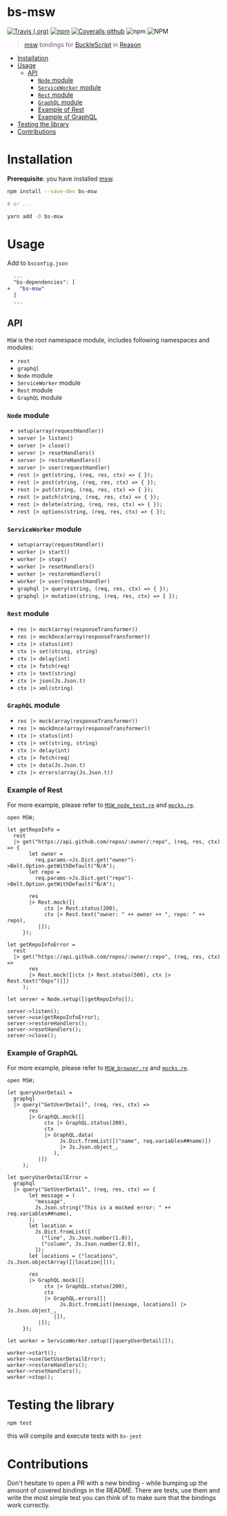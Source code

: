 # bs-msw
[![Travis (.org)](https://img.shields.io/travis/jihchi/bs-msw)](https://travis-ci.org/jihchi/bs-msw) [![npm](https://img.shields.io/npm/v/bs-msw)](https://www.npmjs.com/package/bs-msw) [![Coveralls github](https://img.shields.io/coveralls/github/jihchi/bs-msw)](https://coveralls.io/github/jihchi/bs-msw) ![npm](https://img.shields.io/npm/dm/bs-msw) ![NPM](https://img.shields.io/npm/l/bs-msw)

> [msw](https://github.com/mswjs/msw) bindings for [BuckleScript](https://github.com/bloomberg/bucklescript) in [Reason](https://github.com/facebook/reason)


- [Installation](#installation)
- [Usage](#usage)
  - [API](#api)
    - [`Node` module](#node-module)
    - [`ServiceWorker` module](#serviceworker-module)
    - [`Rest` module](#rest-module)
    - [`GraphQL` module](#graphql-module)
    - [Example of Rest](#example-of-rest)
    - [Example of GraphQL](#example-of-graphql)
- [Testing the library](#testing-the-library)
- [Contributions](#contributions)

# Installation

**Prerequisite**: you have installed [msw](https://github.com/mswjs/msw).

```sh
npm install --save-dev bs-msw

# or ...

yarn add -D bs-msw
```

# Usage

Add to `bsconfig.json`

```diff
  ...
  "bs-dependencies": [
+   "bs-msw"
  ]
  ...
```

## API

`MSW` is the root namespace module, includes following namespaces and modules:

- `rest`
- `graphql`
- `Node` module
- `ServiceWorker` module
- `Rest` module
- `GraphQL` module

### `Node` module

- `setup(array(requestHandler))`
- `server |> listen()`
- `server |> close()`
- `server |> resetHandlers()`
- `server |> restoreHandlers()`
- `server |> user(requestHandler)`
- `rest |> get(string, (req, res, ctx) => { });`
- `rest |> post(string, (req, res, ctx) => { });`
- `rest |> put(string, (req, res, ctx) => { });`
- `rest |> patch(string, (req, res, ctx) => { });`
- `rest |> delete(string, (req, res, ctx) => { });`
- `rest |> options(string, (req, res, ctx) => { });`

### `ServiceWorker` module

- `setup(array(requestHandler))`
- `worker |> start()`
- `worker |> stop()`
- `worker |> resetHandlers()`
- `worker |> restoreHandlers()`
- `worker |> user(requestHandler)`
- `graphql |> query(string, (req, res, ctx) => { });`
- `graphql |> mutation(string, (req, res, ctx) => { });`

### `Rest` module

- `res |> mock(array(responseTransformer))`
- `res |> mockOnce(array(responseTransformer))`
- `ctx |> status(int)`
- `ctx |> set(string, string)`
- `ctx |> delay(int)`
- `ctx |> fetch(req)`
- `ctx |> text(string)`
- `ctx |> json(Js.Json.t)`
- `ctx |> xml(string)`

### `GraphQL` module

- `res |> mock(array(responseTransformer))`
- `res |> mockOnce(array(responseTransformer))`
- `ctx |> status(int)`
- `ctx |> set(string, string)`
- `ctx |> delay(int)`
- `ctx |> fetch(req)`
- `ctx |> data(Js.Json.t)`
- `ctx |> errors(array(Js.Json.t))`

### Example of Rest

For more example, please refer to [`MSW_node_test.re`](/__tests__/MSW_node_test.re) and [`mocks.re`](/__tests__/support/mocks.re).

```re
open MSW;

let getRepoInfo =
  rest
  |> get("https://api.github.com/repos/:owner/:repo", (req, res, ctx) => {
       let owner =
         req.params->Js.Dict.get("owner")->Belt.Option.getWithDefault("N/A");
       let repo =
         req.params->Js.Dict.get("repo")->Belt.Option.getWithDefault("N/A");

       res
       |> Rest.mock([|
            ctx |> Rest.status(200),
            ctx |> Rest.text("owner: " ++ owner ++ ", repo: " ++ repo),
          |]);
     });

let getRepoInfoError =
  rest
  |> get("https://api.github.com/repos/:owner/:repo", (req, res, ctx) =>
       res
       |> Rest.mock([|ctx |> Rest.status(500), ctx |> Rest.text("Oops")|])
     );

let server = Node.setup([|getRepoInfo|]);

server->listen();
server->use(getRepoInfoError);
server->restoreHandlers();
server->resetHandlers();
server->close();

```

### Example of GraphQL

For more example, please refer to [`MSW_browser.re`](/__tests__/support/MSW_browser.re) and [`mocks.re`](/__tests__/support/mocks.re).

```re
open MSW;

let queryUserDetail =
  graphql
  |> query("GetUserDetail", (req, res, ctx) =>
       res
       |> GraphQL.mock([|
            ctx |> GraphQL.status(200),
            ctx
            |> GraphQL.data(
                 Js.Dict.fromList([("name", req.variables##name)])
                 |> Js.Json.object_,
               ),
          |])
     );

let queryUserDetailError =
  graphql
  |> query("GetUserDetail", (req, res, ctx) => {
       let message = (
         "message",
         Js.Json.string("This is a mocked error: " ++ req.variables##name),
       );
       let location =
         Js.Dict.fromList([
           ("line", Js.Json.number(1.0)),
           ("column", Js.Json.number(2.0)),
         ]);
       let locations = ("locations", Js.Json.objectArray([|location|]));

       res
       |> GraphQL.mock([|
            ctx |> GraphQL.status(200),
            ctx
            |> GraphQL.errors([|
                 Js.Dict.fromList([message, locations]) |> Js.Json.object_,
               |]),
          |]);
     });

let worker = ServiceWorker.setup([|queryUserDetail|]);

worker->start();
worker->use(GetUserDetailError);
worker->restoreHandlers();
worker->resetHandlers();
worker->stop();

```

# Testing the library

```
npm test
```

this will compile and execute tests with `bs-jest`

# Contributions

Don't hesitate to open a PR with a new binding - while bumping up the amount of covered bindings in the README.
There are tests, use them and write the most simple test you can think of to make sure that the bindings work correctly.



